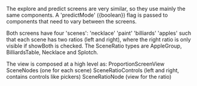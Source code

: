
The explore and predict screens are very similar, so they use mainly the same components. A 'predictMode' ({boolean})
flag is passed to components that need to vary between the screens.

Both screens have four 'scenes':
  'necklace'
  'paint'
  'billiards'
  'apples'
such that each scene has two ratios (left and right), where the right ratio is only visible if showBoth is checked.
The SceneRatio types are AppleGroup, BilliardsTable, Necklace and Splotch.

The view is composed at a high level as:
ProportionScreenView
  SceneNodes (one for each scene)
    SceneRatioControls (left and right, contains controls like pickers)
      SceneRatioNode (view for the ratio)
